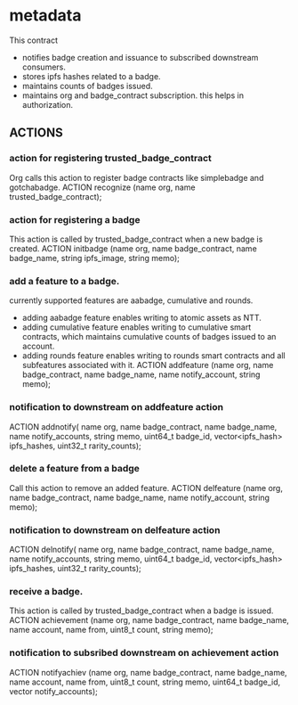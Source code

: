 # metadata

This contract 
- notifies badge creation and issuance to subscribed downstream consumers.
- stores ipfs hashes related to a badge.
- maintains counts of badges issued.
- maintains org and badge_contract subscription. this helps in authorization.

## ACTIONS

### action for registering trusted_badge_contract
Org calls this action to register badge contracts like simplebadge and gotchabadge.
ACTION recognize (name org, name trusted_badge_contract);

### action for registering a badge
This action is called by trusted_badge_contract when a new badge is created.
ACTION initbadge (name org, 
    name badge_contract, 
    name badge_name, 
    string ipfs_image, 
    string memo);

  
### add a feature to a badge.
currently supported features are aabadge, cumulative and rounds.
- adding aabadge feature enables writing to atomic assets as NTT.
- adding cumulative feature enables writing to cumulative smart contracts, which maintains cumulative counts of badges issued to an account.
- adding rounds feature enables writing to rounds smart contracts and all subfeatures associated with it.
  ACTION addfeature (name org, 
    name badge_contract,
    name badge_name,
    name notify_account,
    string memo);

### notification to downstream on addfeature action
  ACTION addnotify(
    name org,
    name badge_contract,
    name badge_name,
    name notify_accounts,
    string memo, 
    uint64_t badge_id, 
    vector<ipfs_hash> ipfs_hashes,
    uint32_t rarity_counts); 

### delete a feature from a badge
Call this action to remove an added feature.
  ACTION delfeature (name org, 
    name badge_contract,
    name badge_name,
    name notify_account,
    string memo);

### notification to downstream on delfeature action
  ACTION delnotify(
    name org,
    name badge_contract,
    name badge_name,
    name notify_accounts,
    string memo, 
    uint64_t badge_id, 
    vector<ipfs_hash> ipfs_hashes,
    uint32_t rarity_counts); 

### receive a badge.
This action is called by trusted_badge_contract when a badge is issued.
  ACTION achievement (name org,
    name badge_contract,
    name badge_name,
    name account,
    name from,
    uint8_t count,
    string memo);

### notification to subsribed downstream on achievement action
  ACTION notifyachiev (name org, 
    name badge_contract, 
    name badge_name,
    name account, 
    name from,
    uint8_t count,
    string memo,
    uint64_t badge_id,  
    vector<name> notify_accounts);
